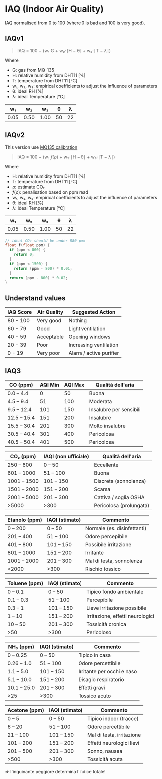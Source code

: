 # IAQ (Indoor Air Quality)

IAQ normalised from 0 to 100 (where 0 is bad and 100 is very good).

## IAQv1

> IAQ = 100 − (w₁⋅G + w₂⋅∣H − θ∣ + w₃⋅∣T − λ∣)

Where

- G: gas from MQ-135
- H: relative humidity from DHT11 [%]
- T: temperature from DHT11 [°C]
- w₁, w₂, w₃: empirical coefficients to adjust the influence of parameters
- θ: ideal RH [%]
- λ: ideal Temperature [°C]

| w₁   | w₂   | w₃   | θ   | λ   |
| ---- | ---- | ---- | --- | --- |
| 0.05 | 0.50 | 1.00 | 50  | 22  |

## IAQv2

This version use [MQ135 calibration](./MQ135.md#calibration)

> IAQ = 100 − (w₁⋅$f(ρ)$ + w₂⋅∣H − θ∣ + w₃⋅∣T − λ∣)

Where

- H: relative humidity from DHT11 [%]
- T: temperature from DHT11 [°C]
- ρ: estimate CO₂
- $f(ρ)$: penalisation based on ppm read
- w₁, w₂, w₃: empirical coefficients to adjust the influence of parameters
- θ: ideal RH [%]
- λ: ideal Temperature [°C]

| w₁   | w₂   | w₃   | θ   | λ   |
| ---- | ---- | ---- | --- | --- |
| 0.05 | 0.50 | 1.00 | 50  | 22  |

```cpp
// ideal CO₂ should be under 880 ppm
float f(float ppm) {
  if (ppm < 800) {
    return 0;
  }
  if (ppm < 1500) {
    return (ppm - 800) * 0.01;
  }
  return (ppm - 800) * 0.02;
}
```

## Understand values

| IAQ Score | Air Quality | Suggested Action        |
| --------- | ----------- | ----------------------- |
| 80 - 100  | Very good   | Nothing                 |
| 60 - 79   | Good        | Light ventilation       |
| 40 - 59   | Acceptable  | Opening windows         |
| 20 - 39   | Poor        | Increasing ventilation  |
| 0 - 19    | Very poor   | Alarm / active purifier |

## IAQ3

| CO (ppm)    | AQI Min | AQI Max | Qualità dell'aria       |
| ----------- | ------- | ------- | ----------------------- |
| 0.0 – 4.4   | 0       | 50      | Buona                   |
| 4.5 – 9.4   | 51      | 100     | Moderata                |
| 9.5 – 12.4  | 101     | 150     | Insalubre per sensibili |
| 12.5 – 15.4 | 151     | 200     | Insalubre               |
| 15.5 – 30.4 | 201     | 300     | Molto insalubre         |
| 30.5 – 40.4 | 301     | 400     | Pericolosa              |
| 40.5 – 50.4 | 401     | 500     | Pericolosa              |

| CO₂ (ppm)   | IAQI (non ufficiale) | Qualità dell'aria       |
| ----------- | -------------------- | ----------------------- |
| 250 – 600   | 0 – 50               | Eccellente              |
| 601 – 1000  | 51 – 100             | Buona                   |
| 1001 – 1500 | 101 – 150            | Discreta (sonnolenza)   |
| 1501 – 2000 | 151 – 200            | Scarsa                  |
| 2001 – 5000 | 201 – 300            | Cattiva / soglia OSHA   |
| >5000       | >300                 | Pericolosa (prolungata) |

| Etanolo (ppm) | IAQI (stimato) | Commento                    |
| ------------- | -------------- | --------------------------- |
| 0 – 200       | 0 – 50         | Normale (es. disinfettanti) |
| 201 – 400     | 51 – 100       | Odore percepibile           |
| 401 – 800     | 101 – 150      | Possibile irritazione       |
| 801 – 1000    | 151 – 200      | Irritante                   |
| 1001 – 2000   | 201 – 300      | Mal di testa, sonnolenza    |
| >2000         | >300           | Rischio tossico             |

| Toluene (ppm) | IAQI (stimato) | Commento                         |
| ------------- | -------------- | -------------------------------- |
| 0 – 0.1       | 0 – 50         | Tipico fondo ambientale          |
| 0.1 – 0.3     | 51 – 100       | Percepibile                      |
| 0.3 – 1       | 101 – 150      | Lieve irritazione possibile      |
| 1 – 10        | 151 – 200      | Irritazione, effetti neurologici |
| 10 – 50       | 201 – 300      | Tossicità cronica                |
| >50           | >300           | Pericoloso                       |

| NH₃ (ppm)   | IAQI (stimato) | Commento                   |
| ----------- | -------------- | -------------------------- |
| 0 – 0.25    | 0 – 50         | Tipico in casa             |
| 0.26 – 1.0  | 51 – 100       | Odore percettibile         |
| 1.1 – 5.0   | 101 – 150      | Irritante per occhi e naso |
| 5.1 – 10.0  | 151 – 200      | Disagio respiratorio       |
| 10.1 – 25.0 | 201 – 300      | Effetti gravi              |
| >25         | >300           | Tossico acuto              |

| Acetone (ppm) | IAQI (stimato) | Commento                  |
| ------------- | -------------- | ------------------------- |
| 0 – 5         | 0 – 50         | Tipico indoor (tracce)    |
| 6 – 20        | 51 – 100       | Odore percettibile        |
| 21 – 100      | 101 – 150      | Mal di testa, irritazione |
| 101 – 200     | 151 – 200      | Effetti neurologici lievi |
| 201 – 500     | 201 – 300      | Sonno, nausea             |
| >500          | >300           | Tossicità acuta           |

=> l'inquinante peggiore determina l'indice totale!
